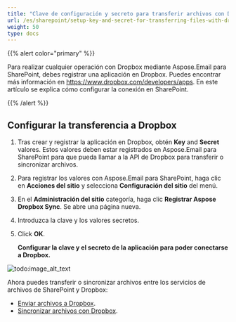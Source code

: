 ```yaml
---
title: "Clave de configuración y secreto para transferir archivos con Dropbox"
url: /es/sharepoint/setup-key-and-secret-for-transferring-files-with-dropbox/
weight: 50
type: docs
---
```



{{% alert color="primary" %}}

Para realizar cualquier operación con Dropbox mediante Aspose.Email para SharePoint, debes registrar una aplicación en Dropbox. Puedes encontrar más información en <https://www.dropbox.com/developers/apps>. En este artículo se explica cómo configurar la conexión en SharePoint.

{{% /alert %}}
## **Configurar la transferencia a Dropbox**
1. Tras crear y registrar la aplicación en Dropbox, obtén **Key** and **Secret** valores. Estos valores deben estar registrados en Aspose.Email para SharePoint para que pueda llamar a la API de Dropbox para transferir o sincronizar archivos.
1. Para registrar los valores con Aspose.Email para SharePoint, haga clic en **Acciones del sitio** y selecciona **Configuración del sitio** del menú.
1. En el **Administración del sitio** categoría, haga clic **Registrar Aspose Dropbox Sync**. Se abre una página nueva.
1. Introduzca la clave y los valores secretos.
1. Click **OK**.

   **Configurar la clave y el secreto de la aplicación para poder conectarse a Dropbox.**

![todo:image_alt_text](setup-key-and-secret-for-transferring-files-with-dropbox_1.png)

Ahora puedes transferir o sincronizar archivos entre los servicios de archivos de SharePoint y Dropbox:

- [Enviar archivos a Dropbox](/email/sharepoint/send-selected-files-to-dropbox/).
- [Sincronizar archivos con Dropbox](/email/sharepoint/synchronize-files-with-dropbox/).
